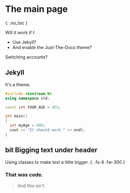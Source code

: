 # The main page
{: .no_toc }

Will it work if I:
* Use Jekyll?
* And enable the Just-The-Docs theme?

Switching accounts?

## Jekyll

It's a theme.

```cpp
#include <iostream.h>
using namespace std;

const int YOUR_AGE = 455;

int main()
{
  int myAge = 499;
  cout << "It should work." << endl;
}
```
## bit Bigging text under header

Using classes to make text a little bigger.
{: .fs-6 .fw-300 }

### That was code.

> And this isn't.


